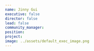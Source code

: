 ```yaml
---
name: Jinny Gui
executive: false
director: false
lead: false
community_manager:   
position:  
project:  
image: ../assets/default_exec_image.png
---
```

